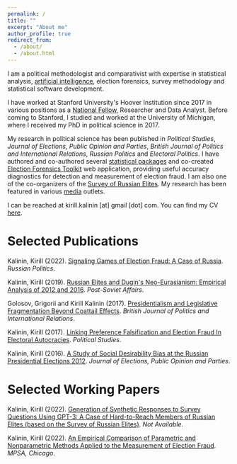 ```yaml
---
permalink: /
title: ""
excerpt: "About me"
author_profile: true
redirect_from: 
  - /about/
  - /about.html
---
```


I am a political methodologist and comparativist with expertise in statistical analysis, [artificial intelligence](/hooverai), election forensics, survey methodology and statistical software development.  

I have worked at Stanford University's Hoover Institution since 2017 in various positions as a [National Fellow](http://www.hoover.org/profiles/kirill-kalinin), Researcher and Data Analyst.  Before coming to Stanford, I studied and worked at the University of Michigan, where I received my PhD in political science in 2017.

My research in political science has been published in  *Political Studies*, *Journal of Elections*, *Public Opinion and Parties*,  *British Journal of Politics and International Relations*, *Russian Politics* and *Electoral Politics*.  I have authored and co-authored several [statistical packages](https://github.com/kkalininMI) and co-created [Election Forensics Toolkit](https://electionforensics.cps.isr.umich.edu/about) web application, providing useful accuracy diagnostics for detection and measurement of election fraud. I am also one of the co-organizers of the [Survey of Russian Elites](https://www.icpsr.umich.edu/web/ICPSR/studies/3724). My research has been featured in various [media](/media) outlets.

I can be reached at kirill.kalinin [at] gmail [dot] com. You can find my CV [here](/cv).

Selected Publications
======
Kalinin, Kirill (2022). [Signaling Games of Election Fraud: A Case of Russia]("https://brill.com/view/journals/rupo/7/2/article-p210_3.xml"). *Russian Politics*.

Kalinin, Kirill (2019). [Russian Elites and Dugin's Neo-Eurasianism: Empirical Analysis of 2012 and 2016](https://par.nsf.gov/servlets/purl/10199694). *Post-Soviet Affairs*.

Golosov, Grigorii and Kirill Kalinin (2017). [Presidentialism and Legislative Fragmentation Beyond Coattail Effects](https://journals.sagepub.com/doi/abs/10.1177/1369148116682654). *British Journal of Politics and International Relations*.

Kalinin, Kirill (2017). [Linking Preference Falsification and Election Fraud In Electoral Autocracies](http://journals.sagepub.com/doi/abs/10.1177/0032321717706013).  *Political Studies*. 

Kalinin, Kirill (2016). [A Study of Social Desirability Bias at the Russian Presidential Elections 2012](http://www.tandfonline.com/doi/abs/10.1080/17457289.2016.1150284). *Journal of  Elections, Public Opinion and Parties*.

Selected Working Papers
======

Kalinin, Kirill (2022). [Generation of Synthetic Responses to Survey Questions Using GPT-3: A Case of Hard-to-Reach Members of Russian Elites (based on the Survey of Russian Elites)](https://github.com/kkalininMI/GPT3-Surveys). *Not Available*.

Kalinin, Kirill (2022). [An Empirical Comparison of Parametric and Nonparametric Methods Applied to the Measurement of Election Fraud](https://papers.ssrn.com/sol3/papers.cfm?abstract_id=4073770). *MPSA, Chicago*.
